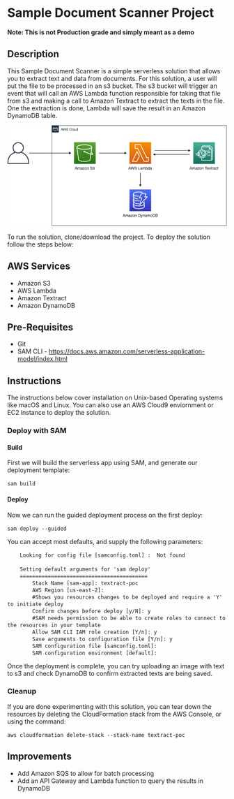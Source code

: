 # Sample Document Scanner Project
**Note: This is not Production grade and simply meant as a demo**

## Description

This Sample Document Scanner is a simple serverless solution that allows you to extract text and data from documents. For this solution, a user will put the file to be processed in an s3 bucket. The s3 bucket will trigger an event that will call an AWS Lambda function responsible for taking that file from s3 and making a call to Amazon Textract to extract the texts in the file. One the extraction is done, Lambda will save the result in an Amazon DynamoDB table.

![](Diagram.png) 

To run the solution, clone/download the project. To deploy the solution follow the steps below:

## AWS Services

* Amazon S3
* AWS Lambda
* Amazon Textract
* Amazon DynamoDB

## Pre-Requisites

* Git
* SAM CLI - <https://docs.aws.amazon.com/serverless-application-model/index.html>

## Instructions

The instructions below cover installation on Unix-based Operating systems like macOS and Linux. You can also use an AWS Cloud9 enviornment or EC2 instance to deploy the solution.

### Deploy with SAM

#### Build

First we will build the serverless app using SAM, and generate our deployment template:

```shell
sam build
```

#### Deploy

Now we can run the guided deployment process on the first deploy:

```shell
sam deploy --guided
```

You can accept most defaults, and supply the following parameters:

```
	Looking for config file [samconfig.toml] :  Not found

	Setting default arguments for 'sam deploy'
	=========================================
        Stack Name [sam-app]: textract-poc
        AWS Region [us-east-2]: 
        #Shows you resources changes to be deployed and require a 'Y' to initiate deploy
        Confirm changes before deploy [y/N]: y
        #SAM needs permission to be able to create roles to connect to the resources in your template
        Allow SAM CLI IAM role creation [Y/n]: y
        Save arguments to configuration file [Y/n]: y
        SAM configuration file [samconfig.toml]: 
        SAM configuration environment [default]:  
```

Once the deployment is complete, you can try uploading an image with text to s3 and check DynamoDB to confirm extracted texts are being saved.

### Cleanup

If you are done experimenting with this solution, you can tear down the resources by deleting the CloudFormation stack from the AWS Console, or using the command:

```shell
aws cloudformation delete-stack --stack-name textract-poc
```


## Improvements

* Add Amazon SQS to allow for batch processing
* Add an API Gateway and Lambda function to query the results in DynamoDB
